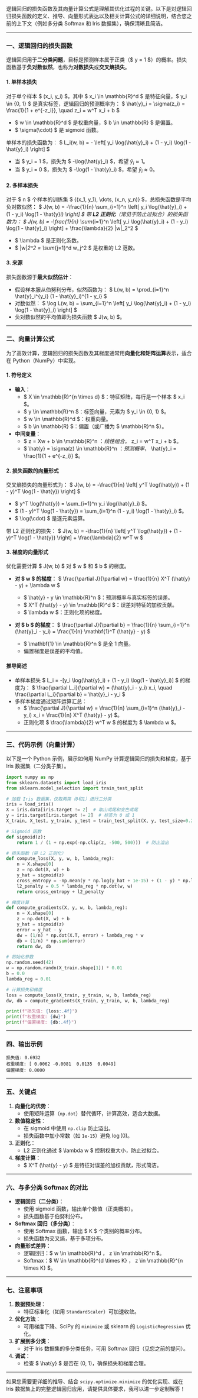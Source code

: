 逻辑回归的损失函数及其向量计算公式是理解其优化过程的关键。以下是对逻辑回归损失函数的定义、推导、向量形式表达以及相关计算公式的详细说明，结合您之前的上下文（例如多分类 Softmax 和 Iris 数据集），确保清晰且简洁。

---

### 一、逻辑回归的损失函数

逻辑回归用于**二分类问题**，目标是预测样本属于正类（$ y = 1 $）的概率。损失函数基于**负对数似然**，也称为**对数损失**或**交叉熵损失**。

#### 1. 单样本损失
对于单个样本 $ (x_i, y_i) $，其中 $ x_i \in \mathbb{R}^d $ 是特征向量，$ y_i \in \{0, 1\} $ 是真实标签，逻辑回归的预测概率为：
$
\hat{y}_i = \sigma(z_i) = \frac{1}{1 + e^{-z_i}}, \quad z_i = w^T x_i + b
$
- $ w \in \mathbb{R}^d $ 是权重向量，$ b \in \mathbb{R} $ 是偏置。
- $ \sigma(\cdot) $ 是 sigmoid 函数。

单样本的损失函数为：
$
L_i(w, b) = - \left[ y_i \log(\hat{y}_i) + (1 - y_i) \log(1 - \hat{y}_i) \right]
$
- 当 $ y_i = 1 $，损失为 $ -\log(\hat{y}_i) $，希望 $\hat{y}_i \approx 1$。
- 当 $ y_i = 0 $，损失为 $ -\log(1 - \hat{y}_i) $，希望 $\hat{y}_i \approx 0$。

#### 2. 多样本损失
对于 $ n $ 个样本的训练集 $ \{(x_1, y_1), \dots, (x_n, y_n)\} $，总损失函数是平均负对数似然：
$
J(w, b) = -\frac{1}{n} \sum_{i=1}^n \left[ y_i \log(\hat{y}_i) + (1 - y_i) \log(1 - \hat{y}_i) \right]
$
带 **L2 正则化**（常见于防止过拟合）的损失函数为：
$
J(w, b) = -\frac{1}{n} \sum_{i=1}^n \left[ y_i \log(\hat{y}_i) + (1 - y_i) \log(1 - \hat{y}_i) \right] + \frac{\lambda}{2} \|w\|_2^2
$
- $ \lambda $ 是正则化系数。
- $ \|w\|_2^2 = \sum_{j=1}^d w_j^2 $ 是权重的 L2 范数。

#### 3. 来源
损失函数源于**最大似然估计**：
- 假设样本服从伯努利分布，似然函数为：
  $
  L(w, b) = \prod_{i=1}^n \hat{y}_i^{y_i} (1 - \hat{y}_i)^{1 - y_i}
  $
- 对数似然：
  $
  \log L(w, b) = \sum_{i=1}^n \left[ y_i \log(\hat{y}_i) + (1 - y_i) \log(1 - \hat{y}_i) \right]
  $
- 负对数似然的平均值即为损失函数 $ J(w, b) $。

---

### 二、向量计算公式

为了高效计算，逻辑回归的损失函数及其梯度通常用**向量化和矩阵运算**表示，适合在 Python（NumPy）中实现。

#### 1. 符号定义
- **输入**：
  - $ X \in \mathbb{R}^{n \times d} $：特征矩阵，每行是一个样本 $ x_i $。
  - $ y \in \mathbb{R}^n $：标签向量，元素为 $ y_i \in \{0, 1\} $。
  - $ w \in \mathbb{R}^d $：权重向量。
  - $ b \in \mathbb{R} $：偏置（或广播为 $ \mathbb{R}^n $）。
- **中间变量**：
  - $ z = Xw + b \in \mathbb{R}^n $：线性组合，$ z_i = w^T x_i + b $。
  - $ \hat{y} = \sigma(z) \in \mathbb{R}^n $：预测概率，$ \hat{y}_i = \frac{1}{1 + e^{-z_i}} $。

#### 2. 损失函数的向量形式
交叉熵损失的向量形式为：
$
J(w, b) = -\frac{1}{n} \left[ y^T \log(\hat{y}) + (1 - y)^T \log(1 - \hat{y}) \right]
$
- $ y^T \log(\hat{y}) = \sum_{i=1}^n y_i \log(\hat{y}_i) $。
- $ (1 - y)^T \log(1 - \hat{y}) = \sum_{i=1}^n (1 - y_i) \log(1 - \hat{y}_i) $。
- $ \log(\cdot) $ 是逐元素运算。

带 L2 正则化的损失：
$
J(w, b) = -\frac{1}{n} \left[ y^T \log(\hat{y}) + (1 - y)^T \log(1 - \hat{y}) \right] + \frac{\lambda}{2} w^T w
$

#### 3. 梯度的向量形式
优化需要计算 $ J(w, b) $ 对 $ w $ 和 $ b $ 的梯度。

- **对 $ w $ 的梯度**：
  $
  \frac{\partial J}{\partial w} = \frac{1}{n} X^T (\hat{y} - y) + \lambda w
  $
  - $ \hat{y} - y \in \mathbb{R}^n $：预测概率与真实标签的误差。
  - $ X^T (\hat{y} - y) \in \mathbb{R}^d $：误差对特征的加权贡献。
  - $ \lambda w $：正则化项的梯度。

- **对 $ b $ 的梯度**：
  $
  \frac{\partial J}{\partial b} = \frac{1}{n} \sum_{i=1}^n (\hat{y}_i - y_i) = \frac{1}{n} \mathbf{1}^T (\hat{y} - y)
  $
  - $ \mathbf{1} \in \mathbb{R}^n $ 是全 1 向量。
  - 偏置梯度是误差的平均值。

#### 推导简述
- 单样本损失 $ L_i = -[y_i \log(\hat{y}_i) + (1 - y_i) \log(1 - \hat{y}_i)] $ 的梯度为：
  $
  \frac{\partial L_i}{\partial w} = (\hat{y}_i - y_i) x_i, \quad \frac{\partial L_i}{\partial b} = \hat{y}_i - y_i
  $
- 多样本梯度通过矩阵运算汇总：
  - $ \frac{\partial J}{\partial w} = \frac{1}{n} \sum_{i=1}^n (\hat{y}_i - y_i) x_i = \frac{1}{n} X^T (\hat{y} - y) $。
  - 正则化项 $ \frac{\lambda}{2} w^T w $ 的梯度为 $ \lambda w $。

---

### 三、代码示例（向量计算）

以下是一个 Python 示例，展示如何用 NumPy 计算逻辑回归的损失和梯度，基于 Iris 数据集（二分类子集）。

```python
import numpy as np
from sklearn.datasets import load_iris
from sklearn.model_selection import train_test_split

# 加载 Iris 数据集，仅取两类（0和1）进行二分类
iris = load_iris()
X = iris.data[iris.target != 2]  # 取山鸢尾和变色鸢尾
y = iris.target[iris.target != 2]  # 标签为 0 或 1
X_train, X_test, y_train, y_test = train_test_split(X, y, test_size=0.2, random_state=42)

# Sigmoid 函数
def sigmoid(z):
    return 1 / (1 + np.exp(-np.clip(z, -500, 500)))  # 防止溢出

# 损失函数（带 L2 正则化）
def compute_loss(X, y, w, b, lambda_reg):
    n = X.shape[0]
    z = np.dot(X, w) + b
    y_hat = sigmoid(z)
    cross_entropy = -np.mean(y * np.log(y_hat + 1e-15) + (1 - y) * np.log(1 - y_hat + 1e-15))
    l2_penalty = 0.5 * lambda_reg * np.dot(w, w)
    return cross_entropy + l2_penalty

# 梯度计算
def compute_gradients(X, y, w, b, lambda_reg):
    n = X.shape[0]
    z = np.dot(X, w) + b
    y_hat = sigmoid(z)
    error = y_hat - y
    dw = (1/n) * np.dot(X.T, error) + lambda_reg * w
    db = (1/n) * np.sum(error)
    return dw, db

# 初始化参数
np.random.seed(42)
w = np.random.randn(X_train.shape[1]) * 0.01
b = 0.0
lambda_reg = 0.01

# 计算损失和梯度
loss = compute_loss(X_train, y_train, w, b, lambda_reg)
dw, db = compute_gradients(X_train, y_train, w, b, lambda_reg)

print(f"损失值: {loss:.4f}")
print(f"权重梯度: {dw}")
print(f"偏置梯度: {db:.4f}")
```

---

### 四、输出示例
```
损失值: 0.6932
权重梯度: [ 0.0062 -0.0081  0.0135  0.0049]
偏置梯度: 0.0000
```

---

### 五、关键点
1. **向量化的优势**：
   - 使用矩阵运算（`np.dot`）替代循环，计算高效，适合大数据。
2. **数值稳定性**：
   - 在 sigmoid 中使用 `np.clip` 防止溢出。
   - 损失函数中加小常数（如 `1e-15`）避免 $\log(0)$。
3. **正则化**：
   - L2 正则化通过 $ \lambda w $ 控制权重大小，防止过拟合。
4. **梯度计算**：
   - $ X^T (\hat{y} - y) $ 是特征对误差的加权贡献，形式简洁。

---

### 六、与多分类 Softmax 的对比
- **逻辑回归（二分类）**：
  - 使用 sigmoid 函数，输出单个数值（正类概率）。
  - 损失函数基于伯努利分布。
- **Softmax 回归（多分类）**：
  - 使用 Softmax 函数，输出 $ K $ 个类别的概率分布。
  - 损失函数为交叉熵，基于多项分布。
- **向量形式差异**：
  - 逻辑回归：$ w \in \mathbb{R}^d $，$ z \in \mathbb{R}^n $。
  - Softmax：$ W \in \mathbb{R}^{d \times K} $，$ z \in \mathbb{R}^{n \times K} $。

---

### 七、注意事项
1. **数据预处理**：
   - 特征标准化（如用 `StandardScaler`）可加速收敛。
2. **优化方法**：
   - 可用梯度下降、SciPy 的 `minimize` 或 sklearn 的 `LogisticRegression` 优化。
3. **扩展到多分类**：
   - 对于 Iris 数据集的多分类任务，可用 Softmax 回归（见您之前的提问）。
4. **调试**：
   - 检查 $ \hat{y} $ 是否在 (0, 1)，确保损失和梯度合理。

---

如果您需要更详细的推导、结合 `scipy.optimize.minimize` 的优化实现、或在 Iris 数据集上的完整逻辑回归应用，请提供具体要求，我可以进一步定制解答！